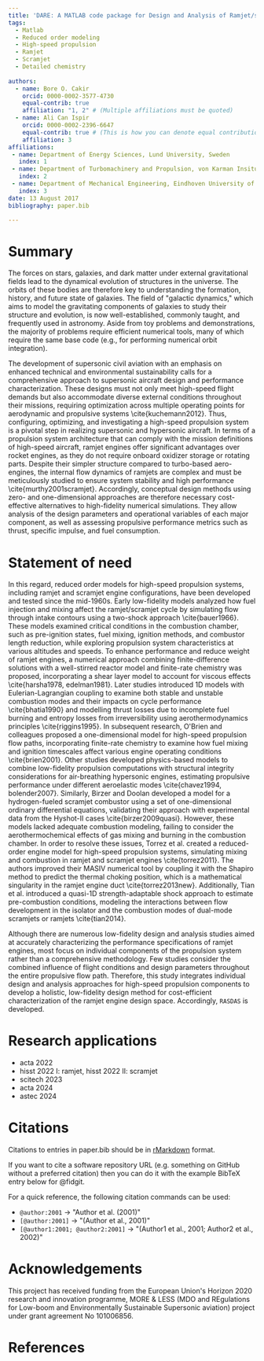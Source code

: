 ```yaml
---
title: 'DARE: A MATLAB code package for Design and Analysis of Ramjet/scramjet Engines'
tags:
  - Matlab
  - Reduced order modeling
  - High-speed propulsion
  - Ramjet
  - Scramjet
  - Detailed chemistry 
 
authors:
  - name: Bore O. Cakir
    orcid: 0000-0002-3577-4730
    equal-contrib: true
    affiliation: "1, 2" # (Multiple affiliations must be quoted)
  - name: Ali Can Ispir
    orcid: 0000-0002-2396-6647
    equal-contrib: true # (This is how you can denote equal contributions between multiple authors)
    affiliation: 3
affiliations:
 - name: Department of Energy Sciences, Lund University, Sweden 
   index: 1
 - name: Department of Turbomachinery and Propulsion, von Karman Insitute for Fluid Dynamics, Belgium
   index: 2
 - name: Department of Mechanical Engineering, Eindhoven University of Technology, the Netherlands
   index: 3
date: 13 August 2017
bibliography: paper.bib

---
```


# Summary

The forces on stars, galaxies, and dark matter under external gravitational
fields lead to the dynamical evolution of structures in the universe. The orbits
of these bodies are therefore key to understanding the formation, history, and
future state of galaxies. The field of "galactic dynamics," which aims to model
the gravitating components of galaxies to study their structure and evolution,
is now well-established, commonly taught, and frequently used in astronomy.
Aside from toy problems and demonstrations, the majority of problems require
efficient numerical tools, many of which require the same base code (e.g., for
performing numerical orbit integration).

The development of supersonic civil aviation with an emphasis on enhanced technical and environmental sustainability calls for a comprehensive approach to supersonic aircraft design and performance characterization. These designs must not only meet high-speed flight demands but also accommodate diverse external conditions throughout their missions, requiring optimization across multiple operating points for aerodynamic and propulsive systems \cite{kuchemann2012}. Thus, configuring, optimizing, and investigating a high-speed propulsion system is a pivotal step in realizing supersonic and hypersonic aircraft. In terms of a propulsion system architecture that can comply with the mission definitions of high-speed aircraft, ramjet engines offer significant advantages over rocket engines, as they do not require onboard oxidizer storage or rotating parts. Despite their simpler structure compared to turbo-based aero-engines, the internal flow dynamics of ramjets are complex and must be meticulously studied to ensure system stability and high performance \cite{murthy2001scramjet}. Accordingly, conceptual design methods using zero- and one-dimensional approaches are therefore necessary cost-effective alternatives to high-fidelity numerical simulations. They allow analysis of the design parameters and operational variables of each major component, as well as assessing propulsive performance metrics such as thrust, specific impulse, and fuel consumption.

# Statement of need

In this regard, reduced order models for high-speed propulsion systems, including ramjet and scramjet engine configurations, have been developed and tested since the mid-1960s. Early low-fidelity models analyzed how fuel injection and mixing affect the ramjet/scramjet cycle by simulating flow through intake contours using a two-shock approach \cite{bauer1966}. These models examined critical conditions in the combustion chamber, such as pre-ignition states, fuel mixing, ignition methods, and combustor length reduction, while exploring propulsion system characteristics at various altitudes and speeds. To enhance performance and reduce weight of ramjet engines, a numerical approach combining finite-difference solutions with a well-stirred reactor model and finite-rate chemistry was proposed, incorporating a shear layer model to account for viscous effects \cite{harsha1978, edelman1981}. Later studies introduced 1D models with Eulerian-Lagrangian coupling to examine both stable and unstable combustion modes and their impacts on cycle performance \cite{bhatia1990} and modelling thrust losses due to incomplete fuel burning and entropy losses from irreversibility using aerothermodynamics principles \cite{riggins1995}. In subsequent research, O'Brien and colleagues proposed a one-dimensional model for high-speed propulsion flow paths, incorporating finite-rate chemistry to examine how fuel mixing and ignition timescales affect various engine operating conditions \cite{brien2001}. Other studies developed physics-based models to combine low-fidelity propulsion computations with structural integrity considerations for air-breathing hypersonic engines, estimating propulsive performance under different aeroelastic modes \cite{chavez1994, bolender2007}. Similarly, Birzer and Doolan developed a model for a hydrogen-fueled scramjet combustor using a set of one-dimensional ordinary differential equations, validating their approach with experimental data from the Hyshot-II cases \cite{birzer2009quasi}. However, these models lacked adequate combustion modeling, failing to consider the aerothermochemical effects of gas mixing and burning in the combustion chamber. In order to resolve these issues, Torrez et al. created a reduced-order engine model for high-speed propulsion systems, simulating mixing and combustion in ramjet and scramjet engines \cite{torrez2011}. The authors improved their MASIV numerical tool by coupling it with the Shapiro method to predict the thermal choking position, which is a mathematical singularity in the ramjet engine duct \cite{torrez2013new}. Additionally, Tian et al. introduced a quasi-1D strength-adaptable shock approach to estimate pre-combustion conditions, modeling the interactions between flow development in the isolator and the combustion modes of dual-mode scramjets or ramjets \cite{tian2014}. 

Although there are numerous low-fidelity design and analysis studies aimed at accurately characterizing the performance specifications of ramjet engines, most focus on individual components of the propulsion system rather than a comprehensive methodology. Few studies consider the combined influence of flight conditions and design parameters throughout the entire propulsive flow path. Therefore, this study integrates individual design and analysis approaches for high-speed propulsion components to develop a holistic, low-fidelity design method for cost-efficient characterization of the ramjet engine design space. Accordingly, `RASDAS` is developed.

# Research applications

- acta 2022
- hisst 2022 I: ramjet, hisst 2022 II: scramjet
- scitech 2023
- acta 2024
- astec 2024 

# Citations

Citations to entries in paper.bib should be in
[rMarkdown](http://rmarkdown.rstudio.com/authoring_bibliographies_and_citations.html)
format.

If you want to cite a software repository URL (e.g. something on GitHub without a preferred
citation) then you can do it with the example BibTeX entry below for @fidgit.

For a quick reference, the following citation commands can be used:
- `@author:2001`  ->  "Author et al. (2001)"
- `[@author:2001]` -> "(Author et al., 2001)"
- `[@author1:2001; @author2:2001]` -> "(Author1 et al., 2001; Author2 et al., 2002)"

# Acknowledgements

This project has received funding from the European Union's Horizon 2020 research and innovation programme, MORE \& LESS (MDO and REgulations for Low-boom and Environmentally Sustainable Supersonic aviation) project under grant agreement No 101006856. 

# References
